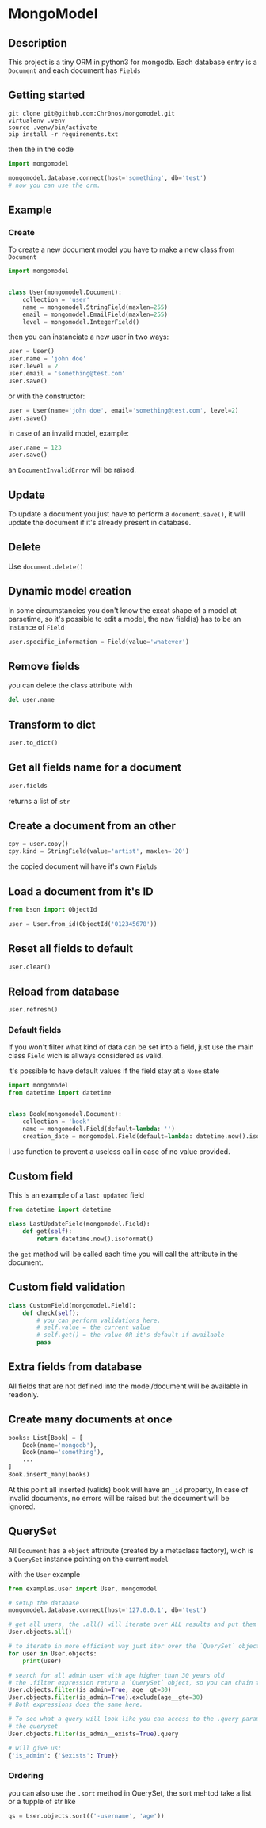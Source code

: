 # MongoModel
## Description
This project is a tiny ORM in python3 for mongodb.
Each database entry is a `Document` and each document has `Fields`

## Getting started
```shell
git clone git@github.com:Chr0nos/mongomodel.git
virtualenv .venv
source .venv/bin/activate
pip install -r requirements.txt
```

then the in the code
```python
import mongomodel

mongomodel.database.connect(host='something', db='test')
# now you can use the orm.
```

## Example
### Create
To create a new document model you have to make a new class from `Document`
```python
import mongomodel


class User(mongomodel.Document):
	collection = 'user'
	name = mongomodel.StringField(maxlen=255)
	email = mongomodel.EmailField(maxlen=255)
	level = mongomodel.IntegerField()
```

then you can instanciate a new user in two ways:
```python
user = User()
user.name = 'john doe'
user.level = 2
user.email = 'something@test.com'
user.save()
```

or with the constructor:
```python
user = User(name='john doe', email='something@test.com', level=2)
user.save()
```

in case of an invalid model, example:
```python
user.name = 123
user.save()
```

an `DocumentInvalidError` will be raised.

## Update
To update a document you just have to perform a `document.save()`, it will
update the document if it's already present in database.

## Delete
Use `document.delete()`

## Dynamic model creation
In some circumstancies you don't know the excat shape of a model at parsetime,
so it's possible to edit a model, the new field(s) has to be an instance of `Field`

```python
user.specific_information = Field(value='whatever')
```

## Remove fields
you can delete the class attribute with
```python
del user.name
```

## Transform to dict
```python
user.to_dict()
```

## Get all fields name for a document
```python
user.fields
```
returns a list of `str`


## Create a document from an other
```python
cpy = user.copy()
cpy.kind = StringField(value='artist', maxlen='20')
```
the copied document wil have it's own `Fields`


## Load a document from it's ID
```python
from bson import ObjectId

user = User.from_id(ObjectId('012345678'))
```


## Reset all fields to default
```python
user.clear()
```


## Reload from database
```python
user.refresh()
```


### Default fields
If you won't filter what kind of data can be set into a field, just use the
main class `Field` wich is allways considered as valid.

it's possible to have default values if the field stay at a `None` state

```python
import mongomodel
from datetime import datetime


class Book(mongomodel.Document):
	collection = 'book'
	name = mongomodel.Field(default=lambda: '')
	creation_date = mongomodel.Field(default=lambda: datetime.now().isoformat())

```
I use function to prevent a useless call in case of no value provided.


## Custom field
This is an example of a `last updated` field

```python
from datetime import datetime

class LastUpdateField(mongomodel.Field):
	def get(self):
		return datetime.now().isoformat()
```

the `get` method will be called each time you will call the attribute in the
document.

## Custom field validation
```python
class CustomField(mongomodel.Field):
	def check(self):
		# you can perform validations here.
		# self.value = the current value
		# self.get() = the value OR it's default if available
		pass
```


## Extra fields from database
All fields that are not defined into the model/document will be available in
readonly.


## Create many documents at once
```python
books: List[Book] = [
	Book(name='mongodb'),
	Book(name='something'),
	...
]
Book.insert_many(books)
```
At this point all inserted (valids) book will have an `_id` property,
In case of invalid documents, no errors will be raised but the document will be
ignored.


## QuerySet
All `Document` has a `object` attribute (created by a metaclass factory), wich
is a `QuerySet` instance pointing on the current `model`

with the `User` example
```python
from examples.user import User, mongomodel

# setup the database
mongomodel.database.connect(host='127.0.0.1', db='test')

# get all users, the .all() will iterate over ALL results and put them in a list
User.objects.all()

# to iterate in more efficient way just iter over the `QuerySet` object
for user in User.objects:
	print(user)

# search for all admin user with age higher than 30 years old
# the .filter expression return a `QuerySet` object, so you can chain them
User.objects.filter(is_admin=True, age__gt=30)
User.objects.filter(is_admin=True).exclude(age__gte=30)
# Both expressions does the same here.

# To see what a query will look like you can access to the .query parameter of
# the queryset
User.objects.filter(is_admin__exists=True).query

# will give us:
{'is_admin': {'$exists': True}}
```

### Ordering
you can also use the `.sort` method in QuerySet, the sort mehtod take a list or
a tupple of str like
```python
qs = User.objects.sort(('-username', 'age'))
```
